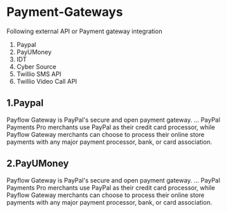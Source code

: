 # Payment-Gateways

Following external API or Payment gateway integration
1. Paypal
2. PayUMoney
3. IDT
4. Cyber Source
5. Twillio SMS API
6. Twillio Video Call API


## 1.Paypal

Payflow Gateway is PayPal's secure and open payment gateway. ... PayPal Payments Pro merchants use PayPal as their credit card processor, while Payflow Gateway merchants can choose to process their online store payments with any major payment processor, bank, or card association.


## 2.PayUMoney

Payflow Gateway is PayPal's secure and open payment gateway. ... PayPal Payments Pro merchants use PayPal as their credit card processor, while Payflow Gateway merchants can choose to process their online store payments with any major payment processor, bank, or card association.
